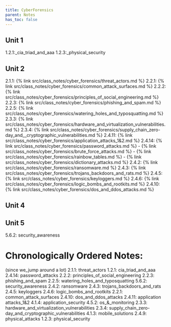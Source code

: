 ```yaml
---
title: CyberForensics
parent: Notes
has_toc: false
---
```


## Unit 1
1.2.1:_cia_triad_and_aaa
1.2.3:_physical_security
## Unit 2
2.1.1:  {% link src/class_notes/cyber_forensics/threat_actors.md %}
2.2.1:  {% link src/class_notes/cyber_forensics/common_attack_surfaces.md %}
2.2.2:  {% link src/class_notes/cyber_forensics/principles_of_social_engineering.md %}
2.2.3:  {% link src/class_notes/cyber_forensics/phishing_and_spam.md %}
2.2.5:  {% link src/class_notes/cyber_forensics/watering_holes_and_typosquatting.md %}
2.3.3:  {% link src/class_notes/cyber_forensics/hardware_and_virtualization_vulnerabilities.md %}
2.3.4:  {% link src/class_notes/cyber_forensics/supply_chain_zero-day_and__cryptographic_vulnerabilities.md %}
2.4.11: {% link src/class_notes/cyber_forensics/application_attacks_1&2.md %}
2.4.14: {% link src/class_notes/cyber_forensics/password_attacks.md %}
      - {% link src/class_notes/cyber_forensics/brute_force_attacks.md %}
      - {% link src/class_notes/cyber_forensics/rainbow_tables.md %}
      - {% link src/class_notes/cyber_forensics/dictionary_attacks.md %}
2.4.2:  {% link src/class_notes/cyber_forensics/ransomware.md %}
2.4.3:  {% link src/class_notes/cyber_forensics/trojans_backdoors_and_rats.md %}
2.4.5:  {% link src/class_notes/cyber_forensics/keyloggers.md %}
2.4.6:  {% link src/class_notes/cyber_forensics/logic_bombs_and_rootkits.md %}
2.4.10: {% link src/class_notes/cyber_forensics/dos_and_ddos_attacks.md %}
## Unit 4
<!-- 4.1.3:  {% link mobile_solutions.md %}
4.1.4:  {% link application_security.md %}
4.5.2:  {% link os_&_monitoring.md %} -->
## Unit 5
5.6.2:  security_awareness

# Chronologically Ordered Notes:
(since we_jump around a lot)
2.1.1:  threat_actors
1.2.1:  cia_triad_and_aaa
2.4.14: password_attacks
2.2.2:  principles_of_social_engineering
2.2.3:  phishing_and_spam
2.2.5:  watering_holes_and_typosquatting
5.6.2:  security_awareness
2.4.2:  ransomware
2.4.3:  trojans_backdoors_and_rats
2.4.5:  keyloggers
2.4.6:  logic_bombs_and_rootkits
2.2.1:  common_attack_surfaces
2.4.10: dos_and_ddos_attacks
2.4.11: application attacks_1&2
4.1.4:  application_security
4.5.2:  os_&_monitoring
2.3.3:  hardware_and_virtualization_vulnerabilities
2.3.4:  supply_chain_zero-day_and_cryptographic_vulnerabilities
4.1.3:  mobile_solutions
2.4.9:  physical_attacks
1.2.3:  physical_security


